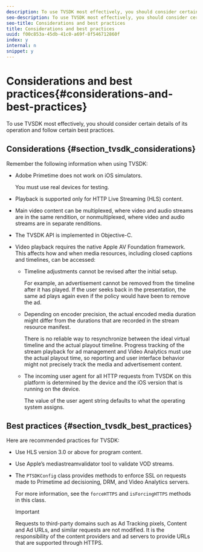 ```yaml
---
description: To use TVSDK most effectively, you should consider certain details of its operation and follow certain best practices.
seo-description: To use TVSDK most effectively, you should consider certain details of its operation and follow certain best practices.
seo-title: Considerations and best practices
title: Considerations and best practices
uuid: f00c853a-45db-41c0-a69f-8f546712860f
index: y
internal: n
snippet: y
---
```


# Considerations and best practices{#considerations-and-best-practices}

To use TVSDK most effectively, you should consider certain details of its operation and follow certain best practices.

## Considerations {#section_tvsdk_considerations}

Remember the following information when using TVSDK:

* Adobe Primetime does not work on iOS simulators.

  You must use real devices for testing. 
* Playback is supported only for HTTP Live Streaming (HLS) content. 
* Main video content can be multiplexed, where video and audio streams are in the same rendition, or nonmultiplexed, where video and audio streams are in separate renditions. 
* The TVSDK API is implemented in Objective-C. 
* Video playback requires the native Apple AV Foundation framework. This affects how and when media resources, including closed captions and timelines, can be accessed:

    * Timeline adjustments cannot be revised after the initial setup.

      For example, an advertisement cannot be removed from the timeline after it has played. If the user seeks back in the presentation, the same ad plays again even if the policy would have been to remove the ad. 
    * Depending on encoder precision, the actual encoded media duration might differ from the durations that are recorded in the stream resource manifest.

      There is no reliable way to resynchronize between the ideal virtual timeline and the actual playout timeline. Progress tracking of the stream playback for ad management and Video Analytics must use the actual playout time, so reporting and user interface behavior might not precisely track the media and advertisement content. 
    * The incoming user agent for all HTTP requests from TVSDK on this platform is determined by the device and the iOS version that is running on the device.

      The value of the user agent string defaults to what the operating system assigns.

## Best practices {#section_tvsdk_best_practices}

Here are recommended practices for TVSDK:

* Use HLS version 3.0 or above for program content. 
* Use Apple’s mediastreamvalidator tool to validate VOD streams. 
* The `PTSDKConfig` class provides methods to enforce SSL on requests made to Primetime ad decisioning, DRM, and Video Analytics servers.

  For more information, see the `forceHTTPS` and `isForcingHTTPS` methods in this class.

  >[!IMPORTANT]
  >
  >Requests to third-party domains such as Ad Tracking pixels, Content and Ad URLs, and similar requests are not modified. It is the responsibility of the content providers and ad servers to provide URLs that are supported through HTTPS.

